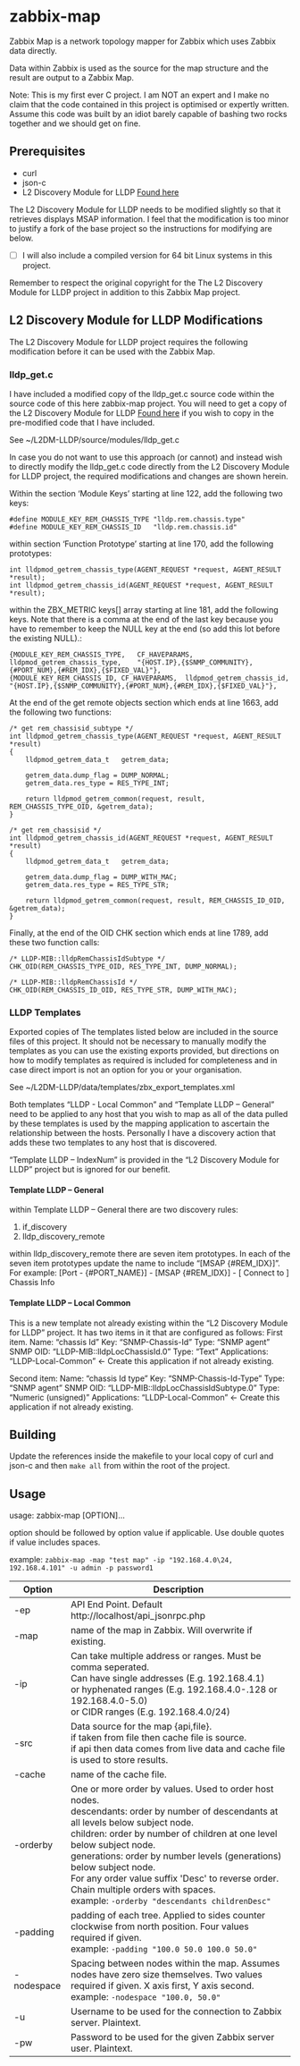 ﻿# zabbix-map

Zabbix Map is a network topology mapper for Zabbix which uses Zabbix data directly.

Data within Zabbix is used as the source for the map structure and the result are output to a Zabbix Map.

Note: This is my first ever C project. I am NOT an expert and I make no claim that the code contained in this project is optimised or expertly written. Assume this code was built by an idiot barely capable of bashing two rocks together and we should get on fine.

## Prerequisites
 - curl
 - json-c
 - L2 Discovery Module for LLDP [Found here](https://share.zabbix.com/network_devices/l2-discovery-module-for-lldp)

The L2 Discovery Module for LLDP needs to be modified slightly so that it retrieves displays MSAP information. I feel that the modification is too minor to justify a fork of the base project so the instructions for modifying are below. 

- [ ] I will also include a compiled version for 64 bit Linux systems in this project.

Remember to respect the original copyright for the The L2 Discovery Module for LLDP project in addition to this Zabbix Map project.

## L2 Discovery Module for LLDP Modifications
The  L2 Discovery Module for LLDP project requires the following modification before it can be used with the Zabbix Map.

### lldp_get.c

I have included a modified copy of the lldp_get.c source code within the source code of this here zabbix-map project. You will need to get a copy of the L2 Discovery Module for LLDP [Found here](https://share.zabbix.com/network_devices/l2-discovery-module-for-lldp) if you wish to copy in the pre-modified code that I have included.

See ~/L2DM-LLDP/source/modules/lldp_get.c

In case you do not want to use this approach (or cannot) and instead wish to directly modify the lldp_get.c code directly from the  L2 Discovery Module for LLDP project, the required modifications and changes are shown herein.

Within the section ‘Module Keys’ starting at line 122, add the following two keys:
```
#define MODULE_KEY_REM_CHASSIS_TYPE	"lldp.rem.chassis.type"
#define MODULE_KEY_REM_CHASSIS_ID	"lldp.rem.chassis.id"
```

within section ‘Function Prototype’ starting at line 170, add the following prototypes:
```
int	lldpmod_getrem_chassis_type(AGENT_REQUEST *request, AGENT_RESULT *result);
int	lldpmod_getrem_chassis_id(AGENT_REQUEST *request, AGENT_RESULT *result);
```

within the ZBX_METRIC keys[] array starting at line 181, add the following keys. Note that there is a comma at the end of the last key because you have to remember to keep the NULL key at the end (so add this lot before the existing NULL).:
```
{MODULE_KEY_REM_CHASSIS_TYPE,	CF_HAVEPARAMS,	lldpmod_getrem_chassis_type,	"{HOST.IP},{$SNMP_COMMUNITY},{#PORT_NUM},{#REM_IDX},{$FIXED_VAL}"},
{MODULE_KEY_REM_CHASSIS_ID,	CF_HAVEPARAMS,	lldpmod_getrem_chassis_id,		"{HOST.IP},{$SNMP_COMMUNITY},{#PORT_NUM},{#REM_IDX},{$FIXED_VAL}"},
```

At the end of the get remote objects section which ends at line 1663, add the following two functions:

```
/* get rem_chassisid_subtype */
int	lldpmod_getrem_chassis_type(AGENT_REQUEST *request, AGENT_RESULT *result)
{
	lldpmod_getrem_data_t	getrem_data;

	getrem_data.dump_flag = DUMP_NORMAL;
	getrem_data.res_type = RES_TYPE_INT;

	return lldpmod_getrem_common(request, result, REM_CHASSIS_TYPE_OID, &getrem_data);
}

/* get rem_chassisid */
int	lldpmod_getrem_chassis_id(AGENT_REQUEST *request, AGENT_RESULT *result)
{
	lldpmod_getrem_data_t	getrem_data;

	getrem_data.dump_flag = DUMP_WITH_MAC;
	getrem_data.res_type = RES_TYPE_STR;

	return lldpmod_getrem_common(request, result, REM_CHASSIS_ID_OID, &getrem_data);
}
```

Finally, at the end of the OID CHK section which ends at line 1789, add these two function calls:

```
/* LLDP-MIB::lldpRemChassisIdSubtype */
CHK_OID(REM_CHASSIS_TYPE_OID, RES_TYPE_INT, DUMP_NORMAL);

/* LLDP-MIB::lldpRemChassisId */
CHK_OID(REM_CHASSIS_ID_OID, RES_TYPE_STR, DUMP_WITH_MAC);
```

### LLDP Templates
Exported copies of The templates listed below are included in the source files of this project. It should not be necessary to manually modify the templates as you can use the existing exports provided, but directions on how to modify templates as required is included for completeness and in case direct import is not an option for you or your organisation.

See ~/L2DM-LLDP/data/templates/zbx_export_templates.xml

Both templates “LLDP - Local Common” and “Template LLDP – General” need to be applied to any host that you wish to map as all of the data pulled by these templates is used by the mapping application to ascertain the relationship between the hosts. Personally I have a discovery action that adds these two templates to any host that is discovered.

“Template LLDP – IndexNum” is provided in the “L2 Discovery Module for LLDP” project but is ignored for our benefit.

#### Template LLDP – General
within Template LLDP – General there are two discovery rules:
1. 	if_discovery
2.	lldp_discovery_remote

within lldp_discovery_remote there are seven item prototypes. In each of the seven item prototypes update the name to include “[MSAP {#REM_IDX}]”. For example:
[Port - {#PORT_NAME}] - [MSAP {#REM_IDX}] - [ Connect to ] Chassis Info

#### Template LLDP – Local Common
This is a new template not already existing within the “L2 Discovery Module for LLDP” project. It has two items in it that are configured as follows:
First item.
Name: “chassis Id”
Key:	“SNMP-Chassis-Id”
Type:	“SNMP agent”
SNMP OID:	“LLDP-MIB::lldpLocChassisId.0”
Type:	“Text”
Applications: 	“LLDP-Local-Common” <- Create this application if not already existing.

Second item:
Name:	“chassis Id type”
Key:	“SNMP-Chassis-Id-Type”
Type:	“SNMP agent”
SNMP OID:	“LLDP-MIB::lldpLocChassisIdSubtype.0”
Type:	“Numeric (unsigned)”
Applications:	“LLDP-Local-Common” <- Create this application if not already existing.


## Building
Update the references inside the makefile to your local copy of curl and json-c and then `make all` from within the root of the project. 

## Usage

usage: zabbix-map [OPTION]…

option should be followed by option value if applicable. Use double quotes if value includes spaces.

example: `zabbix-map -map "test map" -ip "192.168.4.0\24, 192.168.4.101" -u admin -p password1`

<table>
	<thead>
		<tr>
			<th>Option</th>
			<th>Description</th>
		</tr>
	</thead>
	<tbody>
		<tr>
			<td>-ep</td>
			<td>API End Point. Default http://localhost/api_jsonrpc.php</td>
		</tr>
		<tr>
			<td>-map</td>
			<td>name of the map in Zabbix. Will overwrite if existing.</td>
		</tr>
		<tr>	
			<td>-ip</td>
			<td>Can take multiple address or ranges. Must be comma seperated.<br/>
			Can have single addresses (E.g. 192.168.4.1)<br/>
			or hyphenated ranges (E.g. 192.168.4.0-.128 or 192.168.4.0-5.0)<br/>
			or CIDR ranges (E.g. 192.168.4.0/24)</td>
		</tr>
		<tr>	
			<td>-src</td>
			<td>Data source for the map {api,file}.</br>
			if taken from file then cache file is source.<br/>
			if api then data comes from live data and cache file is used to store results.</td>
		</tr>
		<tr>	
			<td>-cache</td>
			<td>name of the cache file.</td>
		</tr>
		<tr>	
			<td>-orderby</td>
			<td>One or more order by values. Used to order host nodes.<br/>
			descendants: order by number of descendants at all levels below subject node.<br/>
			children: order by number of children at one level below subject node.<br/>
			generations: order by number levels (generations) below subject node.<br/>
			For any order value suffix 'Desc' to reverse order. <br/>
			Chain multiple orders with spaces. <br/>
			example: <code>-orderby "descendants childrenDesc"</code></td>
		</tr>
		<tr>	
			<td>-padding</td>
			<td>padding of each tree. Applied to sides counter clockwise from north position. Four values required if given.<br/> 
example: <code>-padding "100.0 50.0 100.0 50.0"</code></td>
		</tr>
		<tr>	
			<td>-nodespace</td>
			<td>Spacing between nodes within the map. Assumes nodes have zero size themselves. Two values required if given. X axis first, Y axis second.<br/>example: <code>-nodespace "100.0, 50.0"</code></td>
		</tr>
		<tr>	
			<td>-u</td>
			<td>Username to be used for the connection to Zabbix server. Plaintext.</td>
		</tr>
		<tr>	
			<td>-pw</td>
			<td>Password to be used for the given Zabbix server user. Plaintext.</td>
		</tr>
	</tbody>
</table>


